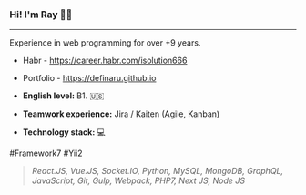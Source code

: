 ### Hi! I'm Ray 👋✨
***

Experience in web programming for over +9 years.

* Habr - https://career.habr.com/isolution666
* Portfolio - https://definaru.github.io

* **English level:**  B1. 🇺🇸
* **Teamwork experience:**  Jira / Kaiten (Agile, Kanban) 
* **Technology stack:**  💻

#Framework7 #Yii2
> *React.JS, Vue.JS, Socket.IO,
Python, MySQL, MongoDB, GraphQL, JavaScript, Git, Gulp,
Webpack, PHP7, Next JS, Node JS*
